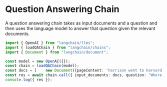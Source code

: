 # Question Answering Chain

A question answering chain takes as input documents and a question and then uses the language model to answer that question given the relevant documents.

```typescript
import { OpenAI } from "langchain/llms";
import { loadQAChain } from "langchain/chains";
import { Document } from "langchain/document";

const model = new OpenAI({});
const chain = loadQAChain(model);
const docs = [    new Document({pageContent: 'harrison went to harvard' }),    new Document({pageContent: 'ankush went to princeton' }),   ];
const res = await chain.call({ input_documents: docs, question: "Where did harrison go to college" });
console.log({ res });
```
